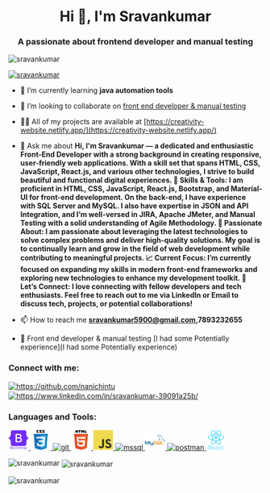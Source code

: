 <h1 align="center">Hi 👋, I'm Sravankumar</h1>
<h3 align="center">A passionate about frontend developer and manual testing</h3>

<p align="left"> <img src="https://komarev.com/ghpvc/?username=sravankumar&label=Profile%20views&color=0e75b6&style=flat" alt="sravankumar" /> </p>

<p align="left"> <a href="https://github.com/ryo-ma/github-profile-trophy"><img src="https://github-profile-trophy.vercel.app/?username=sravankumar" alt="sravankumar" /></a> </p>

- 🌱 I’m currently learning **java automation tools**

- 👯 I’m looking to collaborate on [front end developer & manual testing](https://roaring-belekoy-8b6c48.netlify.app/)

- 👨‍💻 All of my projects are available at [https://creativity-website.netlify.app/](https://creativity-website.netlify.app/)

- 💬 Ask me about **Hi, I'm Sravankumar — a dedicated and enthusiastic Front-End Developer with a strong background in creating responsive, user-friendly web applications. With a skill set that spans HTML, CSS, JavaScript, React.js, and various other technologies, I strive to build beautiful and functional digital experiences. 🔧 Skills & Tools: I am proficient in HTML, CSS, JavaScript, React.js, Bootstrap, and Material-UI for front-end development. On the back-end, I have experience with SQL Server and MySQL. I also have expertise in JSON and API Integration, and I’m well-versed in JIRA, Apache JMeter, and Manual Testing with a solid understanding of Agile Methodology. 🌟 Passionate About: I am passionate about leveraging the latest technologies to solve complex problems and deliver high-quality solutions. My goal is to continually learn and grow in the field of web development while contributing to meaningful projects. 📈 Current Focus: I’m currently focused on expanding my skills in modern front-end frameworks and exploring new technologies to enhance my development toolkit. 💬 Let’s Connect: I love connecting with fellow developers and tech enthusiasts. Feel free to reach out to me via LinkedIn or Email to discuss tech, projects, or potential collaborations!**

- 📫 How to reach me **sravankumar5900@gmail.com,7893232655**

- 📄 Front end developer & manual testing [I had some Potentially experience](I had some Potentially experience)

<h3 align="left">Connect with me:</h3>
<p align="left">
<a href="https://dev.to/https://github.com/nanichintu" target="blank"><img align="center" src="https://raw.githubusercontent.com/rahuldkjain/github-profile-readme-generator/master/src/images/icons/Social/devto.svg" alt="https://github.com/nanichintu" height="30" width="40" /></a>
<a href="https://linkedin.com/in/https://www.linkedin.com/in/sravankumar-39091a25b/" target="blank"><img align="center" src="https://raw.githubusercontent.com/rahuldkjain/github-profile-readme-generator/master/src/images/icons/Social/linked-in-alt.svg" alt="https://www.linkedin.com/in/sravankumar-39091a25b/" height="30" width="40" /></a>
</p>

<h3 align="left">Languages and Tools:</h3>
<p align="left"> <a href="https://getbootstrap.com" target="_blank" rel="noreferrer"> <img src="https://raw.githubusercontent.com/devicons/devicon/master/icons/bootstrap/bootstrap-plain-wordmark.svg" alt="bootstrap" width="40" height="40"/> </a> <a href="https://www.w3schools.com/css/" target="_blank" rel="noreferrer"> <img src="https://raw.githubusercontent.com/devicons/devicon/master/icons/css3/css3-original-wordmark.svg" alt="css3" width="40" height="40"/> </a> <a href="https://git-scm.com/" target="_blank" rel="noreferrer"> <img src="https://www.vectorlogo.zone/logos/git-scm/git-scm-icon.svg" alt="git" width="40" height="40"/> </a> <a href="https://www.w3.org/html/" target="_blank" rel="noreferrer"> <img src="https://raw.githubusercontent.com/devicons/devicon/master/icons/html5/html5-original-wordmark.svg" alt="html5" width="40" height="40"/> </a> <a href="https://developer.mozilla.org/en-US/docs/Web/JavaScript" target="_blank" rel="noreferrer"> <img src="https://raw.githubusercontent.com/devicons/devicon/master/icons/javascript/javascript-original.svg" alt="javascript" width="40" height="40"/> </a> <a href="https://www.microsoft.com/en-us/sql-server" target="_blank" rel="noreferrer"> <img src="https://www.svgrepo.com/show/303229/microsoft-sql-server-logo.svg" alt="mssql" width="40" height="40"/> </a> <a href="https://www.mysql.com/" target="_blank" rel="noreferrer"> <img src="https://raw.githubusercontent.com/devicons/devicon/master/icons/mysql/mysql-original-wordmark.svg" alt="mysql" width="40" height="40"/> </a> <a href="https://postman.com" target="_blank" rel="noreferrer"> <img src="https://www.vectorlogo.zone/logos/getpostman/getpostman-icon.svg" alt="postman" width="40" height="40"/> </a> <a href="https://reactjs.org/" target="_blank" rel="noreferrer"> <img src="https://raw.githubusercontent.com/devicons/devicon/master/icons/react/react-original-wordmark.svg" alt="react" width="40" height="40"/> </a> </p>

<p><img align="left" src="https://github-readme-stats.vercel.app/api/top-langs?username=sravankumar&show_icons=true&locale=en&layout=compact" alt="sravankumar" /></p>

<p>&nbsp;<img align="center" src="https://github-readme-stats.vercel.app/api?username=sravankumar&show_icons=true&locale=en" alt="sravankumar" /></p>

<p><img align="center" src="https://github-readme-streak-stats.herokuapp.com/?user=sravankumar&" alt="sravankumar" /></p>

